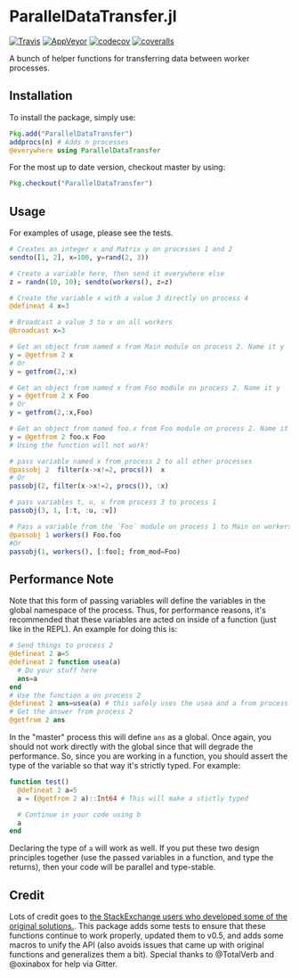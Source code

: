 # ParallelDataTransfer.jl

[![Travis](https://travis-ci.org/ChrisRackauckas/ParallelDataTransfer.jl.svg?branch=master)](https://travis-ci.org/ChrisRackauckas/ParallelDataTransfer.jl)
[![AppVeyor](https://ci.appveyor.com/api/projects/status/c8tqjhxx9679gl6u?svg=true)](https://ci.appveyor.com/project/ChrisRackauckas/paralleldatatransfer-jl)
[![codecov](https://codecov.io/gh/ChrisRackauckas/ParallelDataTransfer.jl/branch/master/graph/badge.svg)](https://codecov.io/gh/ChrisRackauckas/ParallelDataTransfer.jl)
[![coveralls](https://coveralls.io/repos/github/ChrisRackauckas/ParallelDataTransfer.jl/badge.svg)](https://coveralls.io/github/ChrisRackauckas/ParallelDataTransfer.jl)

A bunch of helper functions for transferring data between worker processes.

## Installation

To install the package, simply use:

```julia
Pkg.add("ParallelDataTransfer")
addprocs(n) # Adds n processes
@everywhere using ParallelDataTransfer
```

For the most up to date version, checkout master by using:

```julia
Pkg.checkout("ParallelDataTransfer")
```

## Usage

For examples of usage, please see the tests.

```julia
# Creates an integer x and Matrix y on processes 1 and 2
sendto([1, 2], x=100, y=rand(2, 3))

# Create a variable here, then send it everywhere else
z = randn(10, 10); sendto(workers(), z=z)

# Create the variable x with a value 3 directly on process 4
@defineat 4 x=3

# Broadcast a value 3 to x on all workers
@broadcast x=3

# Get an object from named x from Main module on process 2. Name it y
y = @getfrom 2 x
# Or
y = getfrom(2,:x)

# Get an object from named x from Foo module on process 2. Name it y
y = @getfrom 2 x Foo
# Or
y = getfrom(2,:x,Foo)

# Get an object from named foo.x from Foo module on process 2. Name it y
y = @getfrom 2 foo.x Foo
# Using the function will not work!

# pass variable named x from process 2 to all other processes
@passobj 2  filter(x->x!=2, procs())  x
# Or
passobj(2, filter(x->x!=2, procs()), :x)

# pass variables t, u, v from process 3 to process 1
passobj(3, 1, [:t, :u, :v])

# Pass a variable from the `Foo` module on process 1 to Main on workers
@passobj 1 workers() Foo.foo
#Or
passobj(1, workers(), [:foo]; from_mod=Foo)
```

## Performance Note

Note that this form of passing variables will define the variables in the global
namespace of the process. Thus, for performance reasons, it's recommended that
these variables are acted on inside of a function (just like in the REPL). An
example for doing this is:

```julia
# Send things to process 2
@defineat 2 a=5
@defineat 2 function usea(a)
  # Do your stuff here
  ans=a
end
# Use the function a on process 2
@defineat 2 ans=usea(a) # this safely uses the usea and a from process 2
# Get the answer from process 2
@getfrom 2 ans
```

In the "master" process this will define `ans` as a global. Once again, you should
not work directly with the global since that will degrade the performance. So,
since you are working in a function, you should assert the type of the variable
so that way it's strictly typed. For example:

```julia
function test()
  @defineat 2 a=5
  a = (@getfrom 2 a)::Int64 # This will make a stictly typed

  # Continue in your code using b
  a
end
```

Declaring the type of `a` will work as well. If you put these two design principles
together (use the passed variables in a function, and type the returns), then your
code will be parallel and type-stable.


## Credit

Lots of credit goes to [the StackExchange users who developed some of the original solutions.](http://stackoverflow.com/questions/27677399/julia-how-to-copy-data-to-another-processor-in-julia).
This package adds some tests to ensure that these functions continue to work properly,
updated them to v0.5, and adds some macros to unify the API (also avoids issues
that came up with original functions and generalizes them a bit).
Special thanks to @TotalVerb and @oxinabox for help via Gitter.

